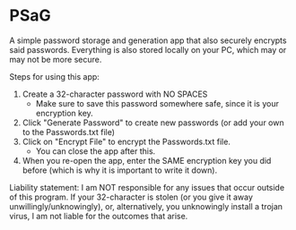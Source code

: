# PSaG
A simple password storage and generation app that also securely encrypts said passwords.
Everything is also stored locally on your PC, which may or may not be more secure.

Steps for using this app:
1. Create a 32-character password with NO SPACES
   - Make sure to save this password somewhere safe, since it is your encryption key.
2. Click "Generate Password" to create new passwords (or add your own to the Passwords.txt file)
3. Click on "Encrypt File" to encrypt the Passwords.txt file.
   - You can close the app after this.
4. When you re-open the app, enter the SAME encryption key you did before (which is why it is important to write it down).

Liability statement: I am NOT responsible for any issues that occur outside of this program. If your 32-character is stolen (or you give it away unwillingly/unknowingly), or, alternatively, you unknowingly install a trojan virus, I am not liable for the outcomes that arise.
